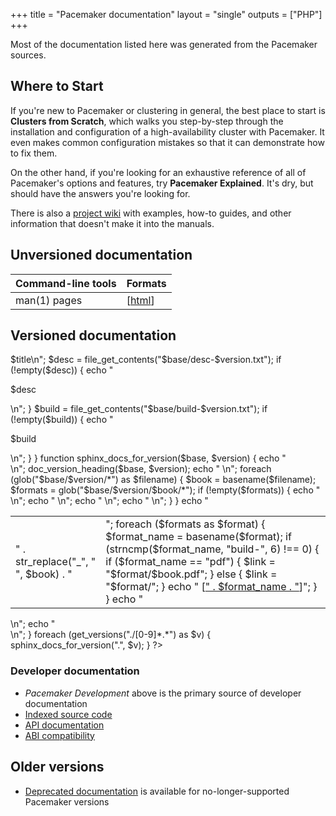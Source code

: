 +++
title = "Pacemaker documentation"
layout = "single"
outputs = ["PHP"]
+++

Most of the documentation listed here was generated from the Pacemaker sources.

## Where to Start

If you're new to Pacemaker or clustering in general, the best place to start is
**Clusters from Scratch**, which walks you step-by-step through the
installation and configuration of a high-availability cluster with Pacemaker.
It even makes common configuration mistakes so that it can demonstrate how to
fix them.

On the other hand, if you're looking for an exhaustive reference of all of
Pacemaker's options and features, try **Pacemaker Explained**. It's dry, but
should have the answers you're looking for.

There is also a [project wiki](https://projects.clusterlabs.org/w/) with
examples, how-to guides, and other information that doesn't make it into the
manuals.

## Unversioned documentation

| Command-line tools | Formats                              |
|--------------------|--------------------------------------|
| man(1) pages       | \[[html](/projects/pacemaker/man/)\] |

## Versioned documentation

<?php

   function get_versions($pattern) {
     $versions = array();
     foreach (glob($pattern) as $item)
        if ($item != '.' && $item != '..' && is_dir($item) && !is_link($item))
           $versions[] = basename($item);

     return array_reverse(array_unique($versions));
   }

   function doc_version_heading($base, $version) {
     $title = file_get_contents("$base/title-$version.txt");
     if (empty($title)) {
       $title = $version;
     }
     echo "    <h3 class='docversion'>$title</h3>\n";
     $desc = file_get_contents("$base/desc-$version.txt");
     if (!empty($desc)) {
       echo "    <p class='doc-desc'>$desc</p>\n";
     }
     $build = file_get_contents("$base/build-$version.txt");
     if (!empty($build)) {
       echo "    <p class='doc-desc'>$build</p>\n";
     }
   }

   function sphinx_docs_for_version($base, $version) {
     echo "  <section class='docset'>\n";
     doc_version_heading($base, $version);

     echo "    <table>\n";
     foreach (glob("$base/$version/*") as $filename) {
       $book = basename($filename);
       $formats = glob("$base/$version/$book/*");
       if (!empty($formats)) {
           echo "      <tr>\n";
           echo "        <td>" . str_replace("_", " ", $book) . "</td>\n";
           echo "        <td>";

           foreach ($formats as $format) {
               $format_name = basename($format);
               if (strncmp($format_name, "build-", 6) !== 0) {
                   if ($format_name == "pdf") {
                       $link = "$format/$book.pdf";
                   } else {
                       $link = "$format/";
                   }
                   echo " [<a class='doclink' href='$link'>" . $format_name . "</a>]";
               }
           }
           echo "</td>\n";
           echo "      </tr>\n";
       }
     }
     echo "    </table>\n";
     echo "  </section>\n";
   }

   foreach (get_versions("./[0-9]*.*") as $v) {
     sphinx_docs_for_version(".", $v);
   }
?>

### Developer documentation

* *Pacemaker Development* above is the primary source of developer
  documentation
* [Indexed source code](/projects/pacemaker/global)
* [API documentation](/projects/pacemaker/doxygen)
* [ABI compatibility](/projects/pacemaker/abi)

## Older versions

* [Deprecated documentation](deprecated/) is available for no-longer-supported
  Pacemaker versions
